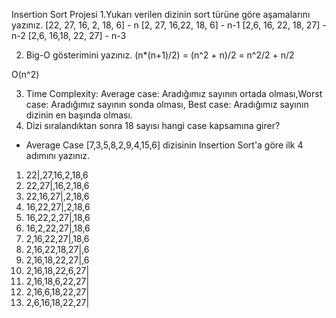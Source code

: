 Insertion Sort Projesi
1.Yukarı verilen dizinin sort türüne göre aşamalarını yazınız.
[22, 27, 16, 2, 18, 6] - n
[2, 27, 16,22, 18, 6] - n-1
[2,6, 16, 22, 18, 27] - n-2
[2,6, 16,18, 22, 27] - n-3

2. Big-O gösterimini yazınız.
(n*(n+1)/2) = (n^2 + n)/2 = n^2/2 + n/2

O(n^2)

3. Time Complexity: Average case: Aradığımız sayının ortada olması,Worst case: Aradığımız sayının sonda olması, Best case: Aradığımız sayının dizinin en başında olması.
4. Dizi sıralandıktan sonra 18 sayısı hangi case kapsamına girer?
 - Average Case
[7,3,5,8,2,9,4,15,6] dizisinin Insertion Sort'a göre ilk 4 adımını yazınız.
1. 22|,27,16,2,18,6
2. 22,27|,16,2,18,6
3. 22,16,27|,2,18,6
4. 16,22,27|,2,18,6
5. 16,22,2,27|,18,6
6. 16,2,22,27|,18,6
7. 2,16,22,27|,18,6
8. 2,16,22,18,27|,6
9. 2,16,18,22,27|,6
10. 2,16,18,22,6,27|
11. 2,16,18,6,22,27|
12. 2,16,6,18,22,27|
13. 2,6,16,18,22,27|

